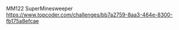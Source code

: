 MM122 SuperMinesweeper  
https://www.topcoder.com/challenges/bb7a2759-8aa3-464e-8300-fb175a8efcae  



